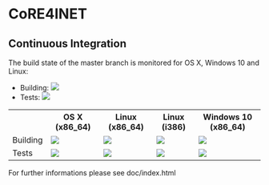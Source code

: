 # CoRE4INET

## Continuous Integration

The build state of the master branch is monitored for OS X, Windows 10 and Linux:
* Building:
<a href="https://jenkins.inet.haw-hamburg.de/job/CoRE4INET_Jobs/job/CoRE4INET/lastBuild/"><img src="https://jenkins.inet.haw-hamburg.de/buildStatus/icon?job=CoRE4INET_Jobs/CoRE4INET"></a>
* Tests:
<a href="https://jenkins.inet.haw-hamburg.de/job/CoRE4INET_Jobs/job/CoRE4INET_tests/lastBuild/"><img src="https://jenkins.inet.haw-hamburg.de/buildStatus/icon?job=CoRE4INET_Jobs/CoRE4INET_tests"></a>

<table>
  <tr>
    <th></th>
    <th>OS X (x86_64)</th>
    <th>Linux (x86_64)</th>
    <th>Linux (i386)</th>
    <th>Windows 10 (x86_64)</th>
  </tr>
  <tr>
    <td>Building</td>
    <td><a href="https://jenkins.inet.haw-hamburg.de/job/CoRE4INET_Jobs/job/CoRE4INET/Nodes=mobi10/lastBuild/"><img src="https://jenkins.inet.haw-hamburg.de/buildStatus/icon?job=CoRE4INET_Jobs/CoRE4INET/Nodes=mobi10"></a></td>
    <td><a href="https://jenkins.inet.haw-hamburg.de/job/CoRE4INET_Jobs/job/CoRE4INET/Nodes=inet163/lastBuild/"><img src="https://jenkins.inet.haw-hamburg.de/buildStatus/icon?job=CoRE4INET_Jobs/CoRE4INET/Nodes=inet163"></a></td>
    <td><a href="https://jenkins.inet.haw-hamburg.de/job/CoRE4INET_Jobs/job/CoRE4INET/Nodes=inet162/lastBuild/"><img src="https://jenkins.inet.haw-hamburg.de/buildStatus/icon?job=CoRE4INET_Jobs/CoRE4INET/Nodes=inet162"></a></td>
    <td><a href="https://jenkins.inet.haw-hamburg.de/job/CoRE4INET_Jobs/job/CoRE4INET/Nodes=inet161/lastBuild/"><img src="https://jenkins.inet.haw-hamburg.de/buildStatus/icon?job=CoRE4INET_Jobs/CoRE4INET/Nodes=inet161"></a></td>
  </tr>
  <tr>
    <td>Tests</td>
    <td><a href="https://jenkins.inet.haw-hamburg.de/job/CoRE4INET_Jobs/job/CoRE4INET_tests/Nodes=mobi10/lastBuild/"><img src="https://jenkins.inet.haw-hamburg.de/buildStatus/icon?job=CoRE4INET_Jobs/CoRE4INET_tests/Nodes=mobi10"></a></td>
    <td><a href="https://jenkins.inet.haw-hamburg.de/job/CoRE4INET_Jobs/job/CoRE4INET_tests/Nodes=inet163/lastBuild/"><img src="https://jenkins.inet.haw-hamburg.de/buildStatus/icon?job=CoRE4INET_Jobs/CoRE4INET_tests/Nodes=inet163"></a></td>
    <td><a href="https://jenkins.inet.haw-hamburg.de/job/CoRE4INET_Jobs/job/CoRE4INET_tests/Nodes=inet162/lastBuild/"><img src="https://jenkins.inet.haw-hamburg.de/buildStatus/icon?job=CoRE4INET_Jobs/CoRE4INET_tests/Nodes=inet162"></a></td>
    <td><a href="https://jenkins.inet.haw-hamburg.de/job/CoRE4INET_Jobs/job/CoRE4INET_tests/Nodes=inet161/lastBuild/"><img src="https://jenkins.inet.haw-hamburg.de/buildStatus/icon?job=CoRE4INET_Jobs/CoRE4INET_tests/Nodes=inet161"></a></td>
  </tr>
</table>

For further informations please see doc/index.html
